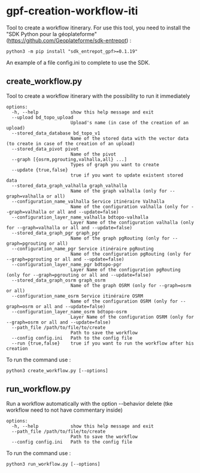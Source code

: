 # gpf-creation-workflow-iti
Tool to create a workflow itinerary. For use this tool, you need to install the "SDK Python pour la géoplateforme" (https://github.com/Geoplateforme/sdk-entrepot) :

```
python3 -m pip install "sdk_entrepot_gpf>=0.1.19"
```

An example of a file config.ini to complete to use the SDK.

## create_workflow.py

Tool to create a workflow itinerary with the possibility to run it immediately

```
options:
  -h, --help            show this help message and exit
  --upload bd_topo_upload
                        Upload's name (in case of the creation of an upload)
  --stored_data_database bd_topo_v1
                        Name of the stored data with the vector data (to create in case of the creation of an upload)
  --stored_data_pivot pivot
                        Name of the pivot
  --graph [{osrm,pgrouting,valhalla,all} ...]
                        Types of graph you want to create
  --update {true,false}
                        true if you want to update existent stored data
  --stored_data_graph_valhalla graph_valhalla
                        Name of the graph valhalla (only for --graph=valhalla or all)
  --configuration_name_valhalla Service itinéraire Valhalla
                        Name of the configuration valhalla (only for --graph=valhalla or all and --update=false)
  --configuration_layer_name_valhalla bdtopo-valhalla
                        Layer Name of the configuration valhalla (only for --graph=valhalla or all and --update=false)
  --stored_data_graph_pgr graph_pgr
                        Name of the graph pgRouting (only for --graph=pgrouting or all)
  --configuration_name_pgr Service itinéraire pgRouting
                        Name of the configuration pgRouting (only for --graph=pgrouting or all and --update=false)
  --configuration_layer_name_pgr bdtopo-pgr
                        Layer Name of the configuration pgRouting (only for --graph=pgrouting or all and --update=false)
  --stored_data_graph_osrm graph_osrm
                        Name of the graph OSRM (only for --graph=osrm or all)
  --configuration_name_osrm Service itinéraire OSRM
                        Name of the configuration OSRM (only for --graph=osrm or all and --update=false)
  --configuration_layer_name_osrm bdtopo-osrm
                        Layer Name of the configuration OSRM (only for --graph=osrm or all and --update=false)
  --path_file /path/to/file/to/create
                        Path to save the workflow
  --config config.ini   Path to the config file
  --run {true,false}    true if you want to run the workflow after his creation
  ```

To run the command use :

```
python3 create_workflow.py [--options]
```

## run_workflow.py

Run a workflow automatically with the option --behavior delete (tke workflow need to not have commentary inside)

```
options:
  -h, --help            show this help message and exit
  --path_file /path/to/file/to/create
                        Path to save the workflow
  --config config.ini   Path to the config file
```

To run the command use :

```
python3 run_workflow.py [--options]
```